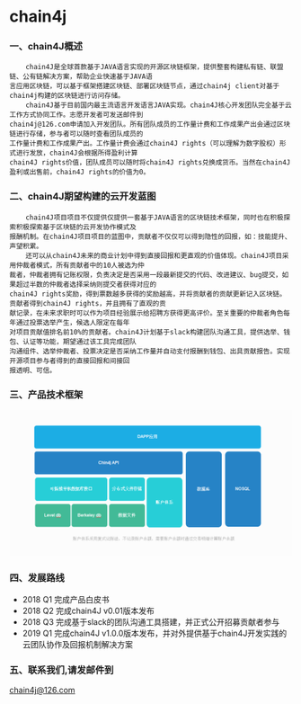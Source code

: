 # chain4j
### 一、chain4J概述<br />
        chain4J是全球首款基于JAVA语言实现的开源区块链框架，提供整套构建私有链、联盟链、公有链解决方案，帮助企业快速基于JAVA语
    言应用区块链，可以基于框架搭建区块链、部署区块链节点，通过chain4j client对基于chain4j构建的区块链进行访问存储。
        chain4J基于目前国内最主流语言开发语言JAVA实现。chain4J核心开发团队完全基于云工作方式协同工作。志愿开发者可发送邮件到
    chain4j@126.com申请加入开发团队。所有团队成员的工作量计费和工作成果产出会通过区块链进行存储，参与者可以随时查看团队成员的
    工作量计费和工作成果产出。工作量计费会通过chain4J rights（可以理解为数字股权）形式进行发放，chain4J会根据所得盈利计算
    chain4J rights价值，团队成员可以随时将chain4J rights兑换成货币。当然在chain4J盈利或出售前，chain4J rights的价值为0。

### 二、chain4J期望构建的云开发蓝图<br />
        chain4J项目项目不仅提供仅提供一套基于JAVA语言的区块链技术框架，同时也在积极探索积极探索基于区块链的云开发协作模式及
    报酬机制。在chain4J项目项目的蓝图中，贡献者不仅仅可以得到隐性的回报，如：技能提升、声望积累。
        还可以从chain4J未来的商业计划中得到直接回报和更直观的价值体现。chain4J项目采用仲裁者模式，所有贡献者中的10人被选为仲
    裁者，仲裁者拥有记账权限，负责决定是否采用一段最新提交的代码、改进建议、bug提交，如果超过半数的仲裁者选择采纳则提交者获得对应的
    chain4J rights奖励，得到票数越多获得的奖励越高，并将贡献者的贡献更新记入区块链。贡献者得到chain4J rights，并且拥有了直观的贡
    献记录，在未来求职时可以作为项目经验展示给招聘方获得更高评价。至关重要的仲裁者角色每年通过投票选举产生，候选人限定在每年
    对项目贡献值排名前10%的贡献者。chain4J计划基于slack构建团队沟通工具，提供选举、钱包、认证等功能，期望通过该工具完成团队
    沟通组件、选举仲裁者、投票决定是否采纳工作量并自动支付报酬到钱包、出具贡献报告。实现开源项目参与者得到的直接回报和间接回
    报透明、可信。

### 三、产品技术框架
![](https://github.com/scansi/chain4j/blob/master/img/chain4j.png)

### 四、发展路线
 * 2018 Q1 完成产品白皮书
 * 2018 Q2 完成chain4J v0.01版本发布
 * 2018 Q3 完成基于slack的团队沟通工具搭建，并正式公开招募贡献者参与
 * 2019 Q1 完成chain4J v1.0.0版本发布，并对外提供基于chain4J开发实践的云团队协作及回报机制解决方案

### 五、联系我们,请发邮件到
 <chain4j@126.com>


